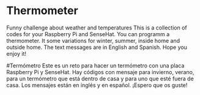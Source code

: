 # Thermometer
Funny challenge about weather and temperatures
This is a collection of codes for your Raspberry Pi and SenseHat. You can programm a thermometer. It some variations for winter, summer, inside home and outside home.
The text messages are in English and Spanish.
Hope you enjoy it!

#Termómetro
Este es un reto para hacer un termómetro con una placa Raspberry Pi y SenseHat.
Hay códigos con mensaje para invierno, verano, para un termómetro que está dentro de casa y para uno que esté fuera de casa.
Los mensajes están en inglés y en español.
¡Espero que os guste!
